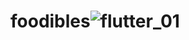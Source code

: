 # foodibles![flutter_01](https://user-images.githubusercontent.com/66217796/229363448-1eb845c1-8000-4fa7-afd1-500df7c87dfb.png)
